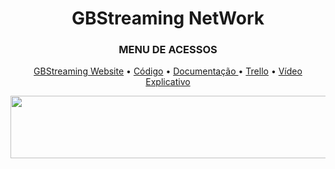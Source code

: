 <H1 align="center"> GBStreaming NetWork </h1>
<H3 align="center"> MENU DE ACESSOS </h3>

<p align="center">
<a href="https://gb-streaming.vercel.app/"> GBStreaming Website</a> •  
  <a href="https://github.com/BrunoMiniaci/ADS-GB/tree/master/GBStreaming"> Código</a> •
  <a href="https://github.com/BrunoMiniaci/ADS-GB/tree/master/Documentos"> Documentação </a> •
  <a href="https://trello.com/b/PUtOIgVG/desenvolvimento-do-projeto">Trello</a> •
  <a href=" ">Vídeo Explicativo</a>
  </p>

<p align="center"><img src="https://fontmeme.com/temporary/9a400ebdde3b5f90d1fd164de3f861b2.png" width="600px" height="100px" align="center"></p>
